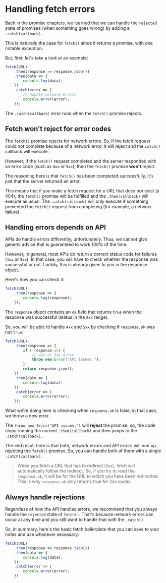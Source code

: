 # Handling fetch errors

Back in the promise chapters, we learned that we can handle the `rejected` state of promises (when something goes wrong) by adding a `.catch(callback)`.

This is naturally the case for `fetch()` since it returns a promise, with one notable exception.

But, first, let's take a look at an example:

```javascript
fetch(URL)
    .then(response => response.json())
    .then(data => {
        console.log(data);
    })
    .catch(error => {
        // handle network errors
        console.error(error);
    });
```

The `.catch(callback)` error runs when the `fetch()` promise rejects.

## Fetch won't reject for error codes

The `fetch()` promise rejects for network errors. So, if the fetch request could not complete because of a network error, it will reject and the `catch()` callback will execute.

However, if the `fetch()` request completed and the server responded with an error code (such as `4xx` or `5xx`), then the `fetch()` promise **won't** reject.

The reasoning here is that `fetch()` has been completed successfully, it's just that the server returned an error.

This means that if you make a fetch request for a URL that does not exist (a 404), the `fetch()` promise will be fulfilled and the `.then(callback)` will execute as usual. The `.catch(callback)` will only execute if something prevented the `fetch()` request from completing (for example, a network failure).

## Handling errors depends on API

APIs do handle errors differently, unfortunately. Thus, we cannot give generic advice that is guaranteed to work 100% of the time.

However, in general, most APIs do return a correct status code for failures (`4xx` or `5xx`). In that case, you will have to check whether the response was successful or not. Luckily, this is already given to you in the response object.

Here's how you can check it:

```javascript
fetch(URL)
    .then(response => {
        console.log(response);
    });
```

The `response` object contains an `ok` field that returns `true` when the response was successful (status in the `2xx` range).

So, you will be able to handle `4xx` and `5xx` by checking if `response.ok` was not `true`:

```javascript
fetch(URL)
    .then(response => {
        if (!response.ok) {
            // 4xx or 5xx error
            throw new Error("API issues.");
        }
        return response.json();
    })
    .then(data => {
        console.log(data);
    })
    .catch(error => {
        console.error(error);
    });
```

What we're doing here is checking when `response.ok` is false, in that case, we throw a new error.

The `throw new Error("API issues.")` will **reject** the promise, so, the code stops running the current `.then(callback)` and then jumps to the `.catch(callback)`.

The end result here is that both, network errors and API errors will end up rejecting the `fetch()` promise. So, you can handle both of them with a single `.catch(callback)`.

> When you fetch a URL that has to redirect (`3xx`), fetch will automatically follow the redirect. So, if you try to read the `response.ok`, it will be for the URL to which you have been redirected. This is why `response.ok` only returns true for 2xx codes.

## Always handle rejections

Regardless of how the API handles errors, we recommend that you always handle the `rejected` state of `fetch()`. That's because network errors can occur at any time and you still want to handle that with the `.catch()`.

So, in summary, here's the basic fetch boilerplate that you can save to your notes and use whenever necessary:

```javascript
fetch(URL)
    .then(response => response.json())
    .then(data => {
        console.log(data);
    })
    .catch(error => {
        console.error(error);
    })
```
